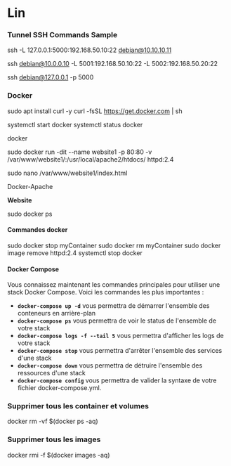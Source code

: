 # Lin



### Tunnel SSH Commands Sample
ssh -L 127.0.0.1:5000:192.168.50.10:22 debian@10.10.10.11  

ssh debian@10.0.0.10 -L 5001:192.168.50.10:22 -L 5002:192.168.50.20:22

ssh debian@127.0.0.1 -p 5000

### Docker
sudo apt install curl -y
curl -fsSL https://get.docker.com | sh

systemctl start docker
systemctl status docker

docker

sudo docker run -dit --name website1 -p 80:80 -v /var/www/website1/:/usr/local/apache2/htdocs/ httpd:2.4

sudo nano /var/www/website1/index.html

<p>Docker-Apache</p>

<b>Website </b>


sudo docker ps
#### Commandes docker

sudo docker stop myContainer
sudo docker rm myContainer
sudo docker image remove httpd:2.4
systemctl stop docker

#### Docker Compose
Vous connaissez maintenant les commandes principales pour utiliser une stack Docker Compose. Voici les commandes les plus importantes :

- **`docker-compose up -d`** vous permettra de démarrer l'ensemble des conteneurs en arrière-plan
- **`docker-compose ps`** vous permettra de voir le status de l'ensemble de votre stack
- **`docker-compose logs -f --tail 5`** vous permettra d'afficher les logs de votre stack
- **`docker-compose stop`** vous permettra d'arrêter l'ensemble des services d'une stack
- **`docker-compose down`** vous permettra de détruire l'ensemble des ressources d'une stack
- **`docker-compose config`** vous permettra de valider la syntaxe de votre fichier docker-compose.yml.

### Supprimer tous les container et volumes 
docker rm -vf $(docker ps -aq)

### Supprimer tous les images 
docker rmi -f $(docker images -aq)